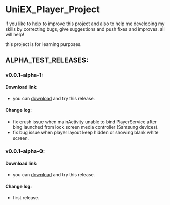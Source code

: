 # UniEX_Player_Project

if you like to help to improve this project and also to help me developing my skills by correcting bugs, give suggestions and push fixes and improves. all will help!

this project is for learning purposes.


## ALPHA_TEST_RELEASES:

### v0.0.1-alpha-1:
#### Download link:
  * you can [download](https://github.com/Dteam-dz/UniEX_Player_BETA/releases/download/v0.0.1-alpha.1/app-debug.apk) and try this release.

#### Change log:
  * fix crush issue when mainActivity unable to bind PlayerService after bing launched from lock screen media controller (Samsung devices).
  * fix bug issue when player layout keep hidden or showing blank white screen.
  
  
### v0.0.1-alpha-0:
#### Download link:
  * you can [download](https://github.com/Dteam-dz/UniEX_Player_BETA/releases/download/v0.0.1-alpha.0/app-debug.apk) and try this release.

#### Change log:
  * first release.
